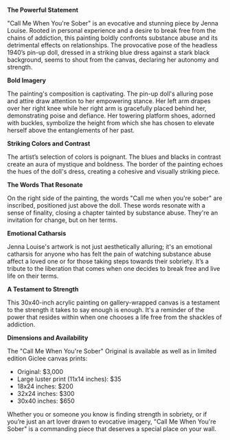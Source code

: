 **The Powerful Statement**

"Call Me When You're Sober" is an evocative and stunning piece by Jenna Louise. Rooted in personal experience and a desire to break free from the chains of addiction, this painting boldly confronts substance abuse and its detrimental effects on relationships. The provocative pose of the headless 1940’s pin-up doll, dressed in a striking blue dress against a stark black background, seems to shout from the canvas, declaring her autonomy and strength.

**Bold Imagery**

The painting's composition is captivating. The pin-up doll's alluring pose and attire draw attention to her empowering stance. Her left arm drapes over her right knee while her right arm is gracefully placed behind her, demonstrating poise and defiance. Her towering platform shoes, adorned with buckles, symbolize the height from which she has chosen to elevate herself above the entanglements of her past.

**Striking Colors and Contrast**

The artist’s selection of colors is poignant. The blues and blacks in contrast create an aura of mystique and boldness. The border of the painting echoes the hues of the doll's dress, creating a cohesive and visually striking piece.

**The Words That Resonate**

On the right side of the painting, the words "Call me when you're sober" are inscribed, positioned just above the doll. These words resonate with a sense of finality, closing a chapter tainted by substance abuse. They're an invitation for change, but on her terms.

**Emotional Catharsis**

Jenna Louise's artwork is not just aesthetically alluring; it's an emotional catharsis for anyone who has felt the pain of watching substance abuse affect a loved one or for those taking steps towards their sobriety. It’s a tribute to the liberation that comes when one decides to break free and live life on their terms.

**A Testament to Strength**

This 30x40-inch acrylic painting on gallery-wrapped canvas is a testament to the strength it takes to say enough is enough. It's a reminder of the power that resides within when one chooses a life free from the shackles of addiction.

**Dimensions and Availability**

The "Call Me When You're Sober" Original is available as well as in limited edition Giclee canvas prints:
- Original: $3,000
- Large luster print (11x14 inches): $35
- 18x24 inches: $200
- 32x24 inches: $300
- 30x40 inches: $650

Whether you or someone you know is finding strength in sobriety, or if you’re just an art lover drawn to evocative imagery, "Call Me When You're Sober" is a commanding piece that deserves a special place on your wall.